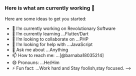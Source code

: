 ### Here is what am currently working  👋


Here are some ideas to get you started:

- 🔭 I’m currently working on Revolutionary Software
- 🌱 I’m currently learning ...Flutter/Dart
- 👯 I’m looking to collaborate on ...PHP
- 🤔 I’m looking for help with ...JavaScript
- 💬 Ask me about ...Anything
- 📫 How to reach me: ...[@barnaba18035214]
- 😄 Pronouns: ...He/Him
- ⚡ Fun fact: ...Work hard and Stay foolish,stay focused.
-->
